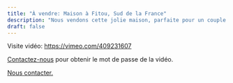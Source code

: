 ```yaml
---
title: "À vendre: Maison à Fitou, Sud de la France"
description: "Nous vendons cette jolie maison, parfaite pour un couple ou une petite famille."
draft: false
---
```


Visite vidéo: https://vimeo.com/409231607

[Contactez-nous](/fr/pages/contact) pour obtenir le mot de passe de la vidéo.

[Nous contacter.](/fr/pages/contact)
